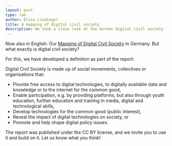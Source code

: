 ```yaml
---
layout: post
type: lab
author: Elisa Lindinger
title: A mapping of digital civil society
description: We took a close look at the German digital civil society for the Goethe-Institut.
---
```


<p>Now also in English: Our <a href="https://www.goethe.de/resources/files/pdf264/gi-mapping-dt-zivilgesellschaft_en-v2.pdf">Mapping of Digital Civil Society</a> in Germany. But what exactly is digital civil society?</p>

<p>For this, we have developed a definition as part of the report: 

Digital Civil Society is made up of social movements, collectives or organisations that:
<ul>
<li> Provide free access to digital technologies, to digitally available data and knowledge or to the internet for the common good,</li>
<li> Enable participation, e.g. by providing platforms, but also through youth education, further education and training in media, digital and technological skills,</li>
<li> Develop technologies for the common good (public interest),</li>
<li> Reveal the impact of digital technologies on society, or</li>
<li> Promote and help shape digital policy issues.</li>
</ul>
</p>


<p>The report was published under the CC BY license, and we invite you to use it and build on it. Let us know what you think!</p>

